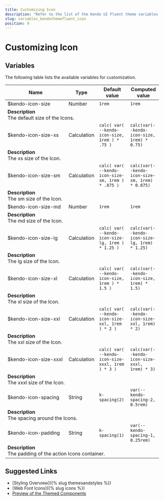 ```yaml
---
title: Customizing Icon
description: "Refer to the list of the Kendo UI Fluent theme variables available for customization."
slug: variables_kendothemefluent_icon
position: 9
---
```


# Customizing Icon

## Variables

The following table lists the available variables for customization.

<table class="theme-variables">
    <colgroup>
    <col style="width: 200px; white-space:nowrap;" />
    <col />
    <col />
    <col />
</colgroup>
<thead>
    <tr>
        <th>Name</th>
        <th>Type</th>
        <th>Default value</th>
        <th>Computed value</th>
    </tr>
</thead>
<tbody>
        <tr>
    <td>$kendo-icon-size</td>
    <td>Number</td>
    <td><code>1rem</code></td>
    <td><code>1rem</code></td>
</tr>
<tr>
    <td colspan="4" class="theme-variables-description-container"><div><b>Description</b><div class="theme-variables-description">The default size of the Icons.</div></div>
    </td>
</tr>
<tr>
    <td>$kendo-icon-size-xs</td>
    <td>Calculation</td>
    <td><code>calc( var( --kendo-icon-size, 1rem ) * .75 )</code></td>
    <td><code>calc(var(--kendo-icon-size, 1rem) * 0.75)</code></td>
</tr>
<tr>
    <td colspan="4" class="theme-variables-description-container"><div><b>Description</b><div class="theme-variables-description">The xs size of the Icon.</div></div>
    </td>
</tr>
<tr>
    <td>$kendo-icon-size-sm</td>
    <td>Calculation</td>
    <td><code>calc( var( --kendo-icon-size-sm, 1rem ) * .875 )</code></td>
    <td><code>calc(var(--kendo-icon-size-sm, 1rem) * 0.875)</code></td>
</tr>
<tr>
    <td colspan="4" class="theme-variables-description-container"><div><b>Description</b><div class="theme-variables-description">The sm size of the Icon.</div></div>
    </td>
</tr>
<tr>
    <td>$kendo-icon-size-md</td>
    <td>Number</td>
    <td><code>1rem</code></td>
    <td><code>1rem</code></td>
</tr>
<tr>
    <td colspan="4" class="theme-variables-description-container"><div><b>Description</b><div class="theme-variables-description">The md size of the Icon.</div></div>
    </td>
</tr>
<tr>
    <td>$kendo-icon-size-lg</td>
    <td>Calculation</td>
    <td><code>calc( var( --kendo-icon-size-lg, 1rem ) * 1.25 )</code></td>
    <td><code>calc(var(--kendo-icon-size-lg, 1rem) * 1.25)</code></td>
</tr>
<tr>
    <td colspan="4" class="theme-variables-description-container"><div><b>Description</b><div class="theme-variables-description">The lg size of the Icon.</div></div>
    </td>
</tr>
<tr>
    <td>$kendo-icon-size-xl</td>
    <td>Calculation</td>
    <td><code>calc( var( --kendo-icon-size, 1rem ) * 1.5 )</code></td>
    <td><code>calc(var(--kendo-icon-size, 1rem) * 1.5)</code></td>
</tr>
<tr>
    <td colspan="4" class="theme-variables-description-container"><div><b>Description</b><div class="theme-variables-description">The xl size of the Icon.</div></div>
    </td>
</tr>
<tr>
    <td>$kendo-icon-size-xxl</td>
    <td>Calculation</td>
    <td><code>calc( var( --kendo-icon-size-xxl, 1rem ) * 2 )</code></td>
    <td><code>calc(var(--kendo-icon-size-xxl, 1rem) * 2)</code></td>
</tr>
<tr>
    <td colspan="4" class="theme-variables-description-container"><div><b>Description</b><div class="theme-variables-description">The xxl size of the Icon.</div></div>
    </td>
</tr>
<tr>
    <td>$kendo-icon-size-xxxl</td>
    <td>Calculation</td>
    <td><code>calc( var( --kendo-icon-size-xxxl, 1rem ) * 3 )</code></td>
    <td><code>calc(var(--kendo-icon-size-xxxl, 1rem) * 3)</code></td>
</tr>
<tr>
    <td colspan="4" class="theme-variables-description-container"><div><b>Description</b><div class="theme-variables-description">The xxxl size of the Icon.</div></div>
    </td>
</tr>
<tr>
    <td>$kendo-icon-spacing</td>
    <td>String</td>
    <td><code>k-spacing(2)</code></td>
    <td><code>var(--kendo-spacing-2, 0.5rem)</code></td>
</tr>
<tr>
    <td colspan="4" class="theme-variables-description-container"><div><b>Description</b><div class="theme-variables-description">The spacing around the Icons.</div></div>
    </td>
</tr>
<tr>
    <td>$kendo-icon-padding</td>
    <td>String</td>
    <td><code>k-spacing(1)</code></td>
    <td><code>var(--kendo-spacing-1, 0.25rem)</code></td>
</tr>
<tr>
    <td colspan="4" class="theme-variables-description-container"><div><b>Description</b><div class="theme-variables-description">The padding of the action Icons container.</div></div>
    </td>
</tr>
</tbody>
</table>

## Suggested Links

* [Styling Overview]({% slug themesandstyles %})
* [Web Font Icons]({% slug icons %})
* [Preview of the Themed Components](../)

